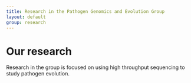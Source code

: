 ```yaml
---
title: Research in the Pathogen Genomics and Evolution Group
layout: default
group: research
---
```


<div class="row">

# Our research
Research in the group is focused on using high throughput sequencing to study pathogen evolution.
<br>
<br>

</div>
